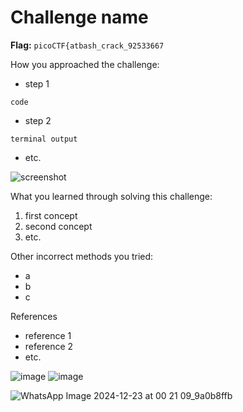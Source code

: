 # Challenge name

**Flag:** `picoCTF{atbash_crack_92533667`

How you approached the challenge:

- step 1

```
code
```

- step 2

```
terminal output
```

- etc.

![screenshot](./screenshot.png)

What you learned through solving this challenge:

1. first concept
2. second concept
3. etc.

Other incorrect methods you tried:

- a
- b
- c

References

- reference 1
- reference 2
- etc.


![image](https://github.com/user-attachments/assets/afbd7eaa-e381-46fe-a437-be83dcf28bbd)
![image](https://github.com/user-attachments/assets/cfb7d1cb-a975-4280-a3c5-6be029fc33d7)

![WhatsApp Image 2024-12-23 at 00 21 09_9a0b8ffb](https://github.com/user-attachments/assets/9ccedd84-339c-4673-9e4f-b44dd8ff5713)

